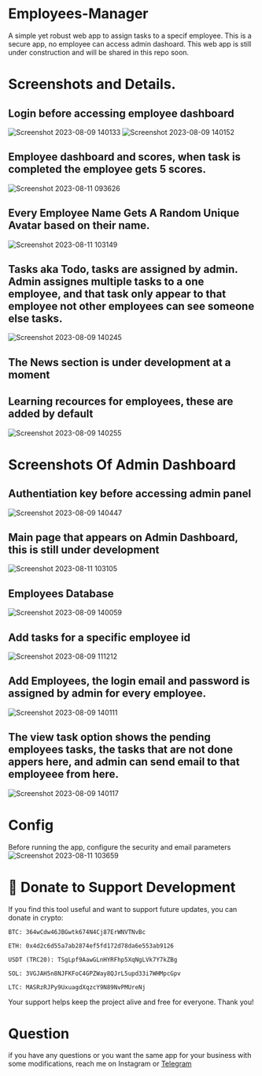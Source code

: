 # Employees-Manager
A simple yet robust web app to assign tasks to a specif employee. This is a secure app, no employee can access admin dashoard. This web app is still under construction and will be shared in this repo soon.

# Screenshots and Details.
## Login before accessing employee dashboard
![Screenshot 2023-08-09 140133](https://github.com/Cyber-Dioxide/Employees-Manager/assets/93708296/fa46a40c-cd4d-4218-b879-eb0eee4f7ab4)
![Screenshot 2023-08-09 140152](https://github.com/Cyber-Dioxide/Employees-Manager/assets/93708296/e4c00dd1-60c7-46d5-9a60-41277d78f81a)
## Employee dashboard and scores, when task is completed the employee gets 5 scores.

![Screenshot 2023-08-11 093626](https://github.com/Cyber-Dioxide/Employees-Manager/assets/93708296/3ee5b81c-4019-4b36-92a2-1643145a297a)
## Every Employee Name Gets A Random Unique Avatar based on their name.
![Screenshot 2023-08-11 103149](https://github.com/Cyber-Dioxide/Employees-Manager/assets/93708296/c6be822f-56ca-4f24-8765-e6a9603db566)

## Tasks aka Todo, tasks are assigned by admin. Admin assignes multiple tasks to a one employee, and that task only appear to that employee not other employees can see someone else tasks.
![Screenshot 2023-08-09 140245](https://github.com/Cyber-Dioxide/Employees-Manager/assets/93708296/4f4d8ce4-3c73-4185-8562-0da775e8c6b0)
## The News section is under development at a moment
## Learning recources for employees, these are added by default
![Screenshot 2023-08-09 140255](https://github.com/Cyber-Dioxide/Employees-Manager/assets/93708296/a3a93567-efeb-4446-b49f-037c9727b0d3)


# Screenshots Of Admin Dashboard
## Authentiation key before accessing admin panel
![Screenshot 2023-08-09 140447](https://github.com/Cyber-Dioxide/Employees-Manager/assets/93708296/bdfe5a9e-ae32-4680-a25b-a9e1388afcc7)
## Main page that appears on Admin Dashboard, this is still under development
![Screenshot 2023-08-11 103105](https://github.com/Cyber-Dioxide/Employees-Manager/assets/93708296/9ac08eb6-ba2e-4875-9129-6e429522c393)

## Employees Database
![Screenshot 2023-08-09 140059](https://github.com/Cyber-Dioxide/Employees-Manager/assets/93708296/955ce1e9-b66c-4834-bfb8-f9a6b8bec50c)
## Add tasks for a specific employee id
![Screenshot 2023-08-09 111212](https://github.com/Cyber-Dioxide/Employees-Manager/assets/93708296/a5f62d29-fdcf-46e0-afae-54051c5728ae)

## Add Employees, the login email and password is assigned by admin for every employee.
![Screenshot 2023-08-09 140111](https://github.com/Cyber-Dioxide/Employees-Manager/assets/93708296/a5066eef-563a-42fa-b8e0-0eff0ed0530d)
## The view task option shows the pending employees tasks, the tasks that are not done appers here, and admin can send email to that employeee from here.
![Screenshot 2023-08-09 140117](https://github.com/Cyber-Dioxide/Employees-Manager/assets/93708296/25b33c18-a1f4-4760-8c99-97ce0b5053d0)

# Config
Before running the app, configure the security and email parameters
![Screenshot 2023-08-11 103659](https://github.com/Cyber-Dioxide/Employees-Manager/assets/93708296/74d6e2d4-1d21-4aec-9b80-c72787cec218)

# 🙌 Donate to Support Development

If you find this tool useful and want to support future updates, you can donate in crypto:

    BTC: 364wCdw46JBGwtk674N4Cj87ErWNVTNvBc

    ETH: 0x4d2c6d55a7ab2874ef5fd172d78da6e553ab9126

    USDT (TRC20): TSgLpf9AawGLnHYRFhp5XqNgLVk7Y7kZBg

    SOL: 3VGJAH5n8NJFKFoC4GPZWay8QJrL5upd33i7WHMpcGpv

    LTC: MASRzRJPy9UxuagdXqzcY9N89NvPMUreNj

Your support helps keep the project alive and free for everyone. Thank you!

# Question
if you have any questions or you want the same app for your business with some modifications, reach me on Instagram or [Telegram](https://www.cyberdioxide.com/p/contact.html)
